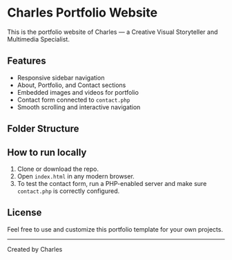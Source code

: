 # Charles Portfolio Website

This is the portfolio website of Charles — a Creative Visual Storyteller and Multimedia Specialist.

## Features

- Responsive sidebar navigation
- About, Portfolio, and Contact sections
- Embedded images and videos for portfolio
- Contact form connected to `contact.php`
- Smooth scrolling and interactive navigation

## Folder Structure


## How to run locally

1. Clone or download the repo.
2. Open `index.html` in any modern browser.
3. To test the contact form, run a PHP-enabled server and make sure `contact.php` is correctly configured.

## License

Feel free to use and customize this portfolio template for your own projects.

---

Created by Charles
